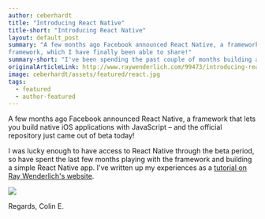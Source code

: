 ```yaml
---
author: ceberhardt
title: "Introducing React Native"
title-short: "Introducing React Native"
layout: default_post
summary: "A few months ago Facebook announced React Native, a framework that lets you build native iOS applications with JavaScript. I've been spending the past couple of months building am app with this 
framework, which I have finally been able to share!"
summary-short: "I've been spending the past couple of months building am app with this framework, which I have finally been able to share!"
originalArticleLink: http://www.raywenderlich.com/99473/introducing-react-native-building-apps-javascript
image: ceberhardt/assets/featured/react.jpg
tags:
  - featured
  - author-featured
---
```


A few months ago Facebook announced React Native, a framework that lets you build native iOS applications with JavaScript – and the official repository just came out of beta today!

I was lucky enough to have access to React Native through the beta period, so have spent the last few months playing with the framework and building a simple React Native app. I've written up my experiences as a [tutorial on Ray Wenderlich's website](http://www.raywenderlich.com/99473/introducing-react-native-building-apps-javascript).

<a href="http://www.raywenderlich.com/99473/introducing-react-native-building-apps-javascript"><img src="{{ site.github.url }}/ceberhardt/assets/ReactNative.png" /></a>

Regards, Colin E.

